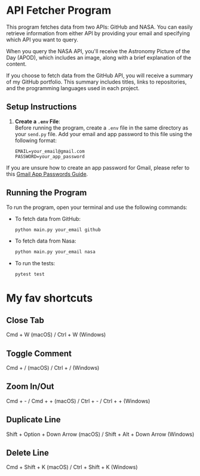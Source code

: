 # API Fetcher Program

This program fetches data from two APIs: GitHub and NASA. You can easily retrieve information from either API by providing your email and specifying which API you want to query.

When you query the NASA API, you'll receive the Astronomy Picture of the Day (APOD), which includes an image, along with a brief explanation of the content. 

If you choose to fetch data from the GitHub API, you will receive a summary of my GitHub portfolio. This summary includes titles, links to repositories, and the programming languages used in each project.

## Setup Instructions

1. **Create a `.env` File**:  
   Before running the program, create a `.env` file in the same directory as your `send.py` file. Add your email and app password to this file using the following format:

   ```plaintext
   EMAIL=your_email@gmail.com
   PASSWORD=your_app_password

If you are unsure how to create an app password for Gmail, please refer to this [Gmail App Passwords Guide](https://support.google.com/mail/answer/185833?hl=en).

## Running the Program

To run the program, open your terminal and use the following commands:

- To fetch data from GitHub:
  ```bash
  python main.py your_email github
- To fetch data from Nasa:
  ```bash
  python main.py your_email nasa

- To run the tests:
  ```bash
  pytest test


# My fav shortcuts

## Close Tab
Cmd + W (macOS) / Ctrl + W (Windows)
## Toggle Comment
Cmd + / (macOS) / Ctrl + / (Windows)
## Zoom In/Out
Cmd + - / Cmd + + (macOS) / Ctrl + - / Ctrl + + (Windows)
## Duplicate Line
Shift + Option + Down Arrow (macOS) / Shift + Alt + Down Arrow (Windows)
## Delete Line
Cmd + Shift + K (macOS) / Ctrl + Shift + K (Windows)
